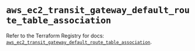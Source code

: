 # `aws_ec2_transit_gateway_default_route_table_association`

Refer to the Terraform Registry for docs: [`aws_ec2_transit_gateway_default_route_table_association`](https://registry.terraform.io/providers/hashicorp/aws/6.12.0/docs/resources/ec2_transit_gateway_default_route_table_association).
